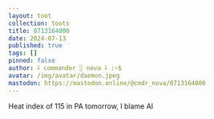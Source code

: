 ```yaml
---
layout: toot
collection: toots
title: 0713164000
date: 2024-07-13
published: true
tags: []
pinned: false
author: ⸸ commander ░ nova ⸸ :~$
avatar: /img/avatar/daemon.jpeg
mastodon: https://mastodon.online/@cmdr_nova/0713164000
---
```


Heat index of 115 in PA tomorrow, I blame AI

